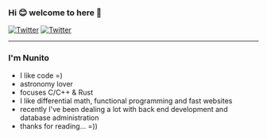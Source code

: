 ### Hi :blush: welcome to here :wave:

[![Twitter](https://img.shields.io/static/v1?label=Twitter&message=@nunitoo_&color=1DA1F2)](https://twitter.com/nunitoo_)
[![Twitter](https://img.shields.io/static/v1?label=mail&message=mateusnss@proton.me&color=372580)](mailto:mateusnss@proton.me)


<hr>

### I'm Nunito

* I like code =)
* astronomy lover
* focuses C/C++ & Rust
* I like differential math, functional programming and fast websites
* recently I've been dealing a lot with back end development and database administration
* thanks for reading... =))

